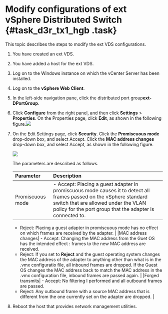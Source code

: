 # Modify configurations of ext vSphere Distributed Switch {#task_d3r_tx1_hgb .task}

This topic describes the steps to modify the ext VDS configurations.

1.  You have created an ext VDS.
2.  You have added a host for the ext VDS.
3.  Log on to the Windows instance on which the vCenter Server has been installed.

1.  Log on to the **vSphere Web Client**. 
2.  In the left-side navigation pane, click the distributed port group**ext-DPortGroup**. 
3.   Click **Configure** from the right panel, and then click **Settings** \> **Properties**. On the Properties page, click **Edit**, as shown in the following figure.![](http://static-aliyun-doc.oss-cn-hangzhou.aliyuncs.com/assets/img/85001/154857742536573_en-US.png)

 
4.  On the Edit Settings page, click **Security**. Click the **Promiscuous mode** drop-down box, and select Accept. Click the **MAC address changes** drop-down box, and select Accept, as shown in the following figure. 

    ![](http://static-aliyun-doc.oss-cn-hangzhou.aliyuncs.com/assets/img/84996/154857742535591_en-US.png)

    The parameters are described as follows.

    |Parameter|Description|
    |:--------|:----------|
    |Promiscuous mode|     -   Accept: Placing a guest adapter in promiscuous mode causes it to detect all frames passed on the vSphere standard switch that are allowed under the VLAN policy for the port group that the adapter is connected to.
    -   Reject: Placing a guest adapter in promiscuous mode has no effect on which frames are received by the adapter.
 |
    |MAC address changes|     -   Accept: Changing the MAC address from the Guet OS has the intended effect : frames to the new MAC address are received.
    -   Reject: If you set to **Reject** and the guest operating system changes the MAC address of the adapter to anything other than what is in the .vmx configuratio file, all inbound frames are dropped. If the Guest OS changes the MAC address back to match the MAC address in the .vmx configuration file, inbound frames are passed again.
 |
    |Forged transmits|     -   Accept: No filtering I performed and all outbound frames are passed.
    -   Reject: Any outbound frame with a source MAC address that is different from the one currently set on the adapter are dropped.
 |

5.  Reboot the host that provides network management utilities. 

